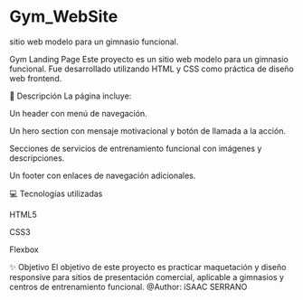 # Gym_WebSite
 sitio web modelo para un gimnasio funcional.

Gym Landing Page
Este proyecto es un sitio web modelo para un gimnasio funcional. Fue desarrollado utilizando HTML y CSS como práctica de diseño web frontend.

📄 Descripción
La página incluye:

Un header con menú de navegación.

Un hero section con mensaje motivacional y botón de llamada a la acción.

Secciones de servicios de entrenamiento funcional con imágenes y descripciones.

Un footer con enlaces de navegación adicionales.

💻 Tecnologías utilizadas

HTML5

CSS3

Flexbox

✨ Objetivo
El objetivo de este proyecto es practicar maquetación y diseño responsive para sitios de presentación comercial, aplicable a gimnasios y centros de entrenamiento funcional.
@Author: iSAAC SERRANO 
